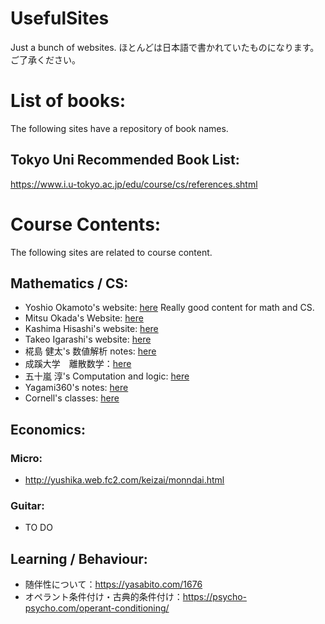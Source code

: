 # UsefulSites
Just a bunch of websites.
ほとんどは日本語で書かれていたものになります。ご了承ください。

# List of books:
The following sites have a repository of book names.

## Tokyo Uni Recommended Book List:
https://www.i.u-tokyo.ac.jp/edu/course/cs/references.shtml

# Course Contents:
The following sites are related to course content.

## Mathematics / CS:
- Yoshio Okamoto's website: [here](http://dopal.cs.uec.ac.jp/okamotoy/lect/)
Really good content for math and CS.
- Mitsu Okada's Website: [here](https://abelard.flet.keio.ac.jp/person/mitsu/pdf/)
- Kashima Hisashi's website: [here](https://hkashima.github.io/education.html)
- Takeo Igarashi's website: [here](https://www-ui.is.s.u-tokyo.ac.jp/~takeo/course/)
- 椛島 健太's 数値解析 notes: [here](https://numanalnote.musicscience37.com/numerical-analysis-note.pdf)
- 成蹊大学　離散数学：[here](https://www.ci.seikei.ac.jp/yamamoto/lecture/dm/text.pdf)
- 五十嵐 淳's Computation and logic: [here](https://www.fos.kuis.kyoto-u.ac.jp/~igarashi/class/cal/)
- Yagami360's notes: [here](https://github.com/Yagami360/My_NoteBook)
- Cornell's classes: [here](https://www.cs.cornell.edu/courseinfo/listofcscourses)

## Economics:

### Micro:
- http://yushika.web.fc2.com/keizai/monndai.html

### Guitar:
- TO DO

## Learning / Behaviour:
- 随伴性について：https://yasabito.com/1676
- オペラント条件付け・古典的条件付け：https://psycho-psycho.com/operant-conditioning/


